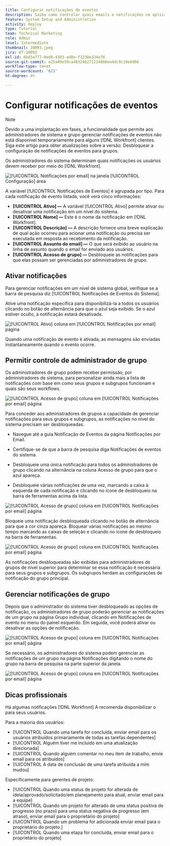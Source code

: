 ```yaml
---
title: Configurar notificações de eventos
description: Saiba como controlar quais emails e notificações no aplicativo os usuários recebem gerenciando notificações de eventos.
feature: System Setup and Administration
activity: deploy
type: Tutorial
team: Technical Marketing
role: Admin
level: Intermediate
thumbnail: 10093.jpeg
jira: KT-10093
exl-id: 6bd3a777-0ed8-4383-ad8e-f1238e334e78
source-git-commit: a25a49e59ca483246271214886ea4dc9c10e8d66
workflow-type: tm+mt
source-wordcount: '621'
ht-degree: 4%

---
```


<!---
this has the same content as the system administrator notification setup and mangement section of the email and inapp notificiations learning path
--->

<!---
add URL link in the note at the top of the LP
--->

# Configurar notificações de eventos

>[!NOTE]
>
>Devido a uma implantação em fases, a funcionalidade que permite aos administradores de sistema e grupo gerenciar notificações de eventos não está disponível temporariamente para alguns [!DNL Workfront] clientes. Siga este artigo para obter atualizações sobre a versão: Desbloquear a configuração de notificações de eventos para grupos.

Os administradores do sistema determinam quais notificações os usuários devem receber por meio do [!DNL Workfront].

![[!UICONTROL Notificações por email] na janela [!UICONTROL Configuração] área](assets/admin-fund-notifications-1.png)

A variável [!UICONTROL Notificações de Eventos] é agrupada por tipo. Para cada notificação de evento listada, você verá cinco informações:

* **[!UICONTROL Ativo] —** A variável [!UICONTROL Ativo] permite ativar ou desativar uma notificação em um nível do sistema.
* **[!UICONTROL Nome] —** Este é o nome da notificação em [!DNL Workfront].
* **[!UICONTROL Descrição] —** A descrição fornece uma breve explicação de qual ação ocorreu para acionar uma notificação ou precisa ser executada em resposta ao recebimento da notificação.
* **[!UICONTROL Assunto do email] —** O que será exibido ao usuário na linha de assunto quando o email for enviado aos usuários.
* **[!UICONTROL Acesso de grupo] —** Desbloqueie as notificações para que elas possam ser gerenciadas por administradores de grupo.

## Ativar notificações

Para gerenciar notificações em um nível de sistema global, verifique se a barra de pesquisa diz [!UICONTROL Notificações de Eventos do Sistema].

Ative uma notificação específica para disponibilizá-la a todos os usuários clicando no botão de alternância para que o azul seja exibido. Se o azul estiver oculto, a notificação estará desativada.

![[!UICONTROL Ativo] coluna em [!UICONTROL Notificações por email] página](assets/admin-fund-notifications-2.png)

Quando uma notificação de evento é ativada, as mensagens são enviadas instantaneamente quando o evento ocorre.

## Permitir controle de administrador de grupo

Os administradores de grupo podem receber permissão, por administradores de sistema, para personalizar ainda mais a lista de notificações com base em como seus grupos e subgrupos funcionam e quais são seus workflows.

![[!UICONTROL Acesso de grupo] coluna em [!UICONTROL Notificações por email] página](assets/ganotifications_01.png)

Para conceder aos administradores de grupos a capacidade de gerenciar notificações para seus grupos e subgrupos, as notificações no nível do sistema precisam ser desbloqueadas.

* Navegue até a guia Notificação de Eventos da página Notificações por Email.

* Certifique-se de que a barra de pesquisa diga Notificações de eventos do sistema.

* Desbloqueie uma única notificação para todos os administradores de grupo clicando na alternância na coluna Acesso de grupo para que o azul apareça.

* Desbloqueie várias notificações de uma vez, marcando a caixa à esquerda de cada notificação e clicando no ícone de desbloqueio na barra de ferramentas acima da lista.

![[!UICONTROL Acesso de grupo] coluna em [!UICONTROL Notificações por email] página](assets/ganotifications_02.png)

Bloqueie uma notificação desbloqueada clicando no botão de alternância para que a cor cinza apareça. Bloquear várias notificações ao mesmo tempo marcando as caixas de seleção e clicando no ícone de desbloqueio na barra de ferramentas.

![[!UICONTROL Acesso de grupo] coluna em [!UICONTROL Notificações por email] página](assets/ganotifications_03.png)

As notificações desbloqueadas são exibidas para administradores de grupos de nível superior para determinar se essa notificação é necessária para seus grupos e subgrupos. Os subgrupos herdam as configurações de notificação do grupo principal. ﻿


## Gerenciar notificações de grupo

Depois que o administrador do sistema tiver desbloqueado as opções de notificação, os administradores de grupo poderão gerenciar as notificações de um grupo na página Grupo individual, clicando em Notificações de evento no menu do painel esquerdo. Em seguida, você poderá ativar ou desativar as opções de notificação.

![[!UICONTROL Acesso de grupo] coluna em [!UICONTROL Notificações por email] página](assets/managegroupnotifications_01.png)

Se necessário, os administradores do sistema podem gerenciar as notificações de um grupo na página Notificações digitando o nome do grupo na barra de pesquisa na parte superior da janela.

![[!UICONTROL Acesso de grupo] coluna em [!UICONTROL Notificações por email] página](assets/managegroupnotifications_02.png)

## Dicas profissionais

Há algumas notificações [!DNL Workfront] A recomenda disponibilizar o para seus usuários.

Para a maioria dos usuários:

* [!UICONTROL Quando uma tarefa for concluída, enviar email para os usuários atribuídos primariamente de todas as tarefas dependentes]
* [!UICONTROL Alguém tiver me incluído em uma atualização direcionada]
* [!UICONTROL Quando alguém comentar no meu item de trabalho, envie email para os atribuídos]
* [!UICONTROL A data de conclusão de uma tarefa atribuída a mim mudou]


Especificamente para gerentes de projeto:

* [!UICONTROL Quando uma status de projeto for alterada de ideia/aprovado/solicitado/em planejamento para atual, enviar email para a equipe]
* [!UICONTROL Quando um projeto for alterado de uma status positiva de progresso (no prazo) para uma status negativa de progresso (em atraso), enviar email para o proprietário do projeto]
* [!UICONTROL Quando um problema for adicionada enviar email para o proprietário do projeto.]
* [!UICONTROL Quando uma etapa for concluída, enviar email para o proprietário do projeto]

<!---
learn more URLs
--->

